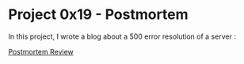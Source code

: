 # Project 0x19 - Postmortem

In this project, I wrote a blog about a 500 error resolution of a server :

[Postmortem Review](https://medium.com/@maxence0/how-i-fixed-500-internal-error-f7f51f04526a)
